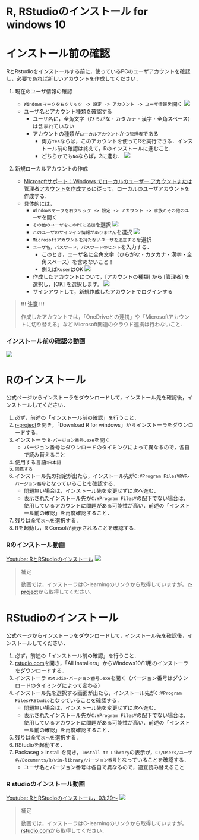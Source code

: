 # R, RStudioのインストール for windows 10


# インストール前の確認

RとRstudioをインストールする前に，使っているPCのユーザアカウントを確認し，必要であれば新しいアカウントを作成してください．

1. 現在のユーザ情報の確認
    - `Windowsマークを右クリック -> 設定 -> アカウント -> ユーザ情報`を開く 
        ![](./figs_win10/open_settings_edit.png?raw=true)
    - ユーザ名とアカウント種類を確認する
        - ユーザ名に，全角文字（ひらがな・カタカナ・漢字・全角スペース）は含まれていない
        - アカウントの種類が`ローカルアカウント`かつ`管理者`である
            - 両方`Yes`ならば，このアカウントを使ってRを実行できる．インストール前の確認は終えて，Rのインストールに進むこと．
            - どちらかでも`No`ならば，2に進む．
        ![](./figs_win10/user_info_edit.png?raw=true)

2. 新規ローカルアカウントの作成
    - [Microsoftサポート：Windows でローカルのユーザー アカウントまたは管理者アカウントを作成する](https://support.microsoft.com/ja-jp/windows/windows-でローカルのユーザー-アカウントまたは管理者アカウントを作成する-20de74e0-ac7f-3502-a866-32915af2a34d)に従って，ローカルのユーザアカウントを作成する．
    - 具体的には，
        - `Windowsマークを右クリック -> 設定 -> アカウント -> 家族とその他のユーザ`を開く
        - `その他のユーザをこのPCに追加`を選択
            ![](./figs_win10/add_user1.png?raw=true)
        - `このユーザのサインイン情報がありません`を選択
            ![](./figs_win10/add_user2.png?raw=true)
        - `Microsoftアカウントを持たないユーザを追加する`を選択
        - `ユーザ名，パスワード，パスワードのヒント`を入力する．
            - このとき，ユーザ名に全角文字（ひらがな・カタカナ・漢字・全角スペース）を含めないこと！
            - 例えば`Ruser`はOK
            ![](./figs_win10/input_new_user.png?raw=true)
        - 作成したアカウントについて，[アカウントの種類] から [管理者] を選択し、[OK] を選択します。
            ![](./figs_win10/change_to_admin.png?raw=true)
        - サインアウトして，新規作成したアカウントでログインする

> **!!! 注意 !!!**
> 
> 作成したアカウントでは，「OneDriveとの連携」や「Microsoftアカウントに切り替える」など
> Microsoft関連のクラウド連携は行わないこと．


### インストール前の確認の動画

[![](https://img.youtube.com/vi/uTb8WgAuOIY/0.jpg)](https://www.youtube.com/watch?v=uTb8WgAuOIY)



# Rのインストール

公式ページからインストーラをダウンロードして，インストール先を確認後，インストールしてください．

1. 必ず，前述の「インストール前の確認」を行うこと．
2. [r-project](https://cran.r-project.org/)を開き，「Download R for windows」からインストーラをダウンロードする．
3. インストーラ `R-バージョン番号.exe`を開く
    - バージョン番号はダウンロードのタイミングによって異なるので，各自で読み替えること
4. 使用する言語:`日本語`
4. `同意する`
5. インストール先の指定が出たら，インストール先が`C:¥Program Files¥R¥R-バージョン番号`となっていることを確認する．
    - 問題無い場合は，インストール先を変更せずに次へ進む．
    - 表示されたインストール先が`C:¥Program Files¥`の配下でない場合は，使用しているアカウントに問題がある可能性が高い．前述の「インストール前の確認」を再度確認すること．
6. 残りは全て`次へ`を選択する．
7. Rを起動し，R Consolが表示されることを確認する．


### Rのインストール動画

[Youtube: RとRStudioのインストール](https://www.youtube.com/watch?v=hOq1HbtwKcs)
[![](https://img.youtube.com/vi/hOq1HbtwKcs/0.jpg)](https://www.youtube.com/watch?v=hOq1HbtwKcs)

> 補足
>
> 動画では，インストーラはC-learningのリンクから取得していますが，
> [r-project](https://cran.r-project.org/)から取得してください．


# RStudioのインストール

公式ページからインストーラをダウンロードして，インストール先を確認後，インストールしてください．

1. 必ず，前述の「インストール前の確認」を行うこと．
2. [rstudio.com](https://www.rstudio.com/products/rstudio/download/)を開き，「All Installers」からWindows10/11用のインストーラをダウンロードする．
3. インストーラ `RStudio-バージョン番号.exe`を開く（バージョン番号はダウンロードのタイミングによって変わる）
5. インストール先を選択する画面が出たら，インストール先が`C:¥Program Files¥RStudio`となっていることを確認する．
    - 問題無い場合は，インストール先を変更せずに次へ進む．
    - 表示されたインストール先が`C:¥Program Files¥`の配下でない場合は，使用しているアカウントに問題がある可能性が高い．前述の「インストール前の確認」を再度確認すること．
6. 残りは全て`次へ`を選択する．
7. RStudioを起動する．
8. Packaseg > install を開き，`Install to Library`の表示が，`C:/Users/ユーザ名/Documents/R/win-library/バージョン番号`となっていることを確認する．
    - ユーザ名とバージョン番号は各自で異なるので，適宜読み替えること

### R studioのインストール動画

[Youtube: RとRStudioのインストール，03:29〜](https://www.youtube.com/watch?v=hOq1HbtwKcs&t=209s)
[![](https://img.youtube.com/vi/hOq1HbtwKcs/0.jpg)](https://www.youtube.com/watch?v=hOq1HbtwKcs&t=209s)


> 補足
>
> 動画では，インストーラはC-learningのリンクから取得していますが，
> [rstudio.com](https://www.rstudio.com/products/rstudio/download/)から取得してください．
